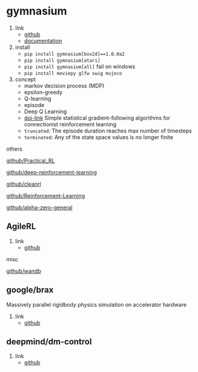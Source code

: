 # gymnasium

1. link
   * [github](https://github.com/Farama-Foundation/Gymnasium)
   * [documentation](https://gymnasium.farama.org/)
2. install
   * `pip install gymnasium[box2d]==1.0.0a2`
   * `pip install gymnasium[atari]`
   * `pip install gymnasium[all]` fail on windows
   * `pip install moviepy glfw swig mujoco`
3. concept
   * markov decision process (MDP)
   * epsilon-greedy
   * Q-learning
   * episode
   * Deep Q Learning
   * [doi-link](https://doi.org/10.1007/BF00992696) Simple statistical gradient-following algorithms for connectionist reinforcement learning
   * `truncated`: The episode duration reaches max number of timesteps
   * `terminated`: Any of the state space values is no longer finite

others

[github/Practical_RL](https://github.com/yandexdataschool/Practical_RL)

[github/deep-reinforcement-learning](https://github.com/udacity/deep-reinforcement-learning)

[github/cleanrl](https://github.com/vwxyzjn/cleanrl)

[github/Reinforcement-Learning](https://github.com/andri27-ts/Reinforcement-Learning)

[github/alpha-zero-general](https://github.com/suragnair/alpha-zero-general)

## AgileRL

1. link
   * [github](https://github.com/AgileRL/AgileRL)

misc

[github/wandb](https://docs.wandb.ai/guides)

## google/brax

Massively parallel rigidbody physics simulation on accelerator hardware

1. link
   * [github](https://github.com/google/brax)

## deepmind/dm-control

1. link
   * [github](https://github.com/google-deepmind/dm_control)
